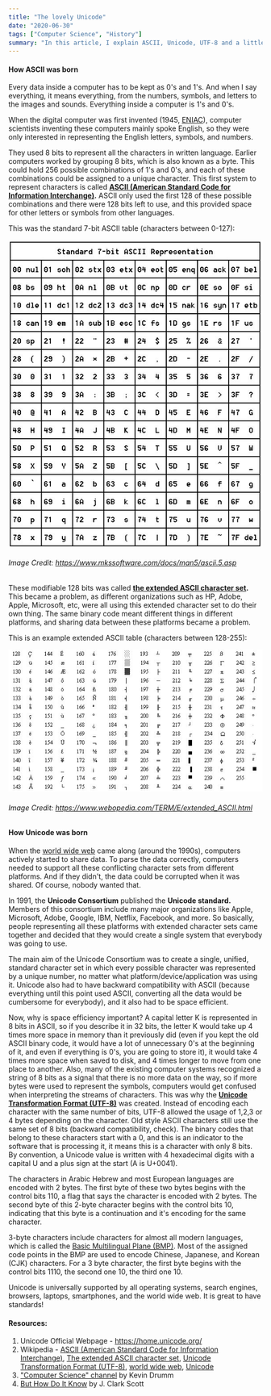 ```yaml
---
title: "The lovely Unicode"
date: "2020-06-30"
tags: ["Computer Science", "History"]
summary: "In this article, I explain ASCII, Unicode, UTF-8 and a little bit of their history."
---
```


#### How ASCII was born

Every data inside a computer has to be kept as 0's and 1's. And when I say everything, it means everything, from the numbers, symbols, and letters to the images and sounds. Everything inside a computer is 1's and 0's.

When the digital computer was first invented (1945, [ENIAC](https://en.wikipedia.org/wiki/ENIAC)), computer scientists inventing these computers mainly spoke
English, so they were only interested in representing the English letters, symbols, and numbers.

They used 8 bits to represent all the characters in written language. Earlier computers worked by grouping 8 bits, which is also known as a byte. This could hold 256 possible combinations of 1's and 0's, and each of these combinations could be assigned to a unique character. This first system to represent characters is called **[ASCII (American Standard Code for Information Interchange)](https://en.wikipedia.org/wiki/ASCII).** ASCII only used the first 128 of these possible combinations and there were 128 bits left to use, and this provided space for other letters or symbols from other languages.

This was the standard 7-bit ASCII table (characters between 0-127):

![7-bit ASCII](../images/blog/unicode/astab1.jpg)

###### _Image Credit: https://www.mkssoftware.com/docs/man5/ascii.5.asp_

These modifiable 128 bits was called **[the extended ASCII character set](https://en.wikipedia.org/wiki/Extended_ASCII).** This became a problem, as different organizations such as HP, Adobe, Apple, Microsoft, etc, were all using this extended character set to do their own thing. The same binary code meant different things in different platforms, and sharing data between these platforms became a problem.

This is an example extended ASCII table (characters between 128-255):

![Extended ASCII table](../images/blog/unicode/EXT-ASC.jpg)

###### _Image Credit: https://www.webopedia.com/TERM/E/extended_ASCII.html_

#### How Unicode was born

When the [world wide web](https://en.wikipedia.org/wiki/World_Wide_Web) came along (around the 1990s), computers actively started to share data. To parse the data correctly, computers needed to support all these conflicting character sets from different platforms. And if they didn't, the data could be corrupted when it was shared. Of course, nobody wanted that.

In 1991, the **Unicode Consortium** published the **Unicode standard.** Members of this consortium include many major organizations like Apple, Microsoft, Adobe, Google, IBM, Netflix, Facebook, and more. So basically, people representing all these platforms with extended character sets came together and decided that they would create a single system that everybody was going to use.

The main aim of the Unicode Consortium was to create a single, unified, standard character set in which every possible character was represented by a unique number, no matter what platform/device/application was using it. Unicode also had to have backward compatibility with ASCII (because everything until this point used ASCII, converting all the data would be cumbersome for everybody), and it also had to be space efficient.

Now, why is space efficiency important? A capital letter K is represented in 8 bits in ASCII, so if you describe it in 32 bits, the letter K would take up 4 times more space in memory than it previously did (even if you kept the old ASCII binary code, it would have a lot of unnecessary 0's at the beginning of it, and even if everything is 0's, you are going to store it), it would take 4 times more space when saved to disk, and 4 times longer to move from one place to another. Also, many of the existing computer systems recognized a string of 8 bits as a signal that there is no more data on the way, so if more bytes were used to represent the symbols, computers would get confused when interpreting the streams of characters. This was why the **[Unicode Transformation Format (UTF-8)](https://en.wikipedia.org/wiki/UTF-8)** was created. Instead of encoding each character with the same number of bits, UTF-8 allowed the usage of 1,2,3 or 4 bytes depending on the character. Old style ASCII characters still use the same set of 8 bits (backward compatibility, check). The binary codes that belong to these characters start with a 0, and this is an indicator to the software that is processing it, it means this is a character with only 8 bits. By convention, a Unicode value is written with 4 hexadecimal digits with a capital U and a plus sign at the start (A is U+0041).

The characters in Arabic Hebrew and most European languages are encoded with 2 bytes. The first byte of these two bytes begins with the control bits 110, a flag that says the character is encoded with 2 bytes. The second byte of this 2-byte character begins with the control bits 10, indicating that this byte is a continuation and it's encoding for the same character.

3-byte characters include characters for almost all modern languages, which is called the [Basic Multilingual Plane (BMP)](<https://en.wikipedia.org/wiki/Plane_(Unicode)#Basic_Multilingual_Plane>). Most of the assigned code points in the BMP are used to encode Chinese, Japanese, and Korean (CJK) characters. For a 3 byte character, the first byte begins with the control bits 1110, the second one 10, the third one 10.

Unicode is universally supported by all operating systems, search engines, browsers, laptops, smartphones, and the world wide web. It is great to have standards!

#### Resources:

1. Unicode Official Webpage - https://home.unicode.org/
2. Wikipedia - [ASCII (American Standard Code for Information Interchange)](https://en.wikipedia.org/wiki/ASCII), [The extended ASCII character set](https://en.wikipedia.org/wiki/Extended_ASCII), [Unicode Transformation Format (UTF-8)](https://en.wikipedia.org/wiki/UTF-8), [world wide web](https://en.wikipedia.org/wiki/World_Wide_Web), [Unicode](https://en.wikipedia.org/wiki/Unicode)
3. ["Computer Science" channel](https://www.youtube.com/c/ComputerScienceLessons/featured) by Kevin Drumm
4. [But How Do It Know](http://www.buthowdoitknow.com/index.html) by J. Clark Scott
